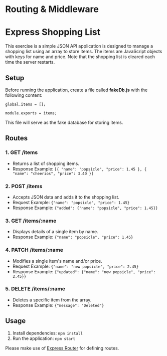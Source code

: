 # Routing & Middleware

# Express Shopping List

This exercise is a simple JSON API application is designed to manage a shopping list using an array to store items. The items are JavaScript objects with keys for name and price. Note that the shopping list is cleared each time the server restarts.

## Setup

Before running the application, create a file called **fakeDb.js** with the following content:

```
global.items = [];

module.exports = items;

```



This file will serve as the fake database for storing items.

## Routes

### 1. **GET /items**

* Returns a list of shopping items.
* Response Example: `[{ "name": "popsicle", "price": 1.45 }, { "name": "cheerios", "price": 3.40 }]`

### 2. **POST /items**

* Accepts JSON data and adds it to the shopping list.
* Request Example: `{"name": "popsicle", "price": 1.45}`
* Response Example: `{"added": {"name": "popsicle", "price": 1.45}}`

### 3. **GET /items/:name**

* Displays details of a single item by name.
* Response Example: `{"name": "popsicle", "price": 1.45}`

### 4. **PATCH /items/:name**

* Modifies a single item's name and/or price.
* Request Example: `{"name": "new popsicle", "price": 2.45}`
* Response Example: `{"updated": {"name": "new popsicle", "price": 2.45}}`

### 5. **DELETE /items/:name**

* Deletes a specific item from the array.
* Response Example: `{"message": "Deleted"}`

## Usage

1. Install dependencies: `npm install`
2. Run the application: `npm start`

Please make use of [Express Router](https://expressjs.com/en/guide/routing.html#express.Router) for defining routes.
